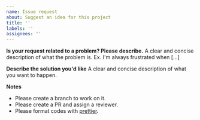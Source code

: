 ```yaml
---
name: Issue request
about: Suggest an idea for this project
title: ''
labels: ''
assignees: ''
---
```


**Is your request related to a problem? Please describe.**
A clear and concise description of what the problem is. Ex. I'm always frustrated when [...]

**Describe the solution you'd like**
A clear and concise description of what you want to happen.

**Notes**

- Please create a branch to work on it.
- Please create a PR and assign a reviewer.
- Please format codes with [prettier](https://prettier.io/).

